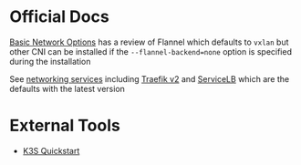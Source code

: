 # Official Docs

[Basic Network Options](https://docs.k3s.io/networking/basic-network-options) has a review of Flannel which defaults to `vxlan` but other CNI can be installed if the `--flannel-backend=none` option is specified during the installation 

See [networking services](https://docs.k3s.io/networking/networking-services) including [Traefik v2](https://docs.k3s.io/networking/networking-services#traefik-ingress-controller) and [ServiceLB](https://docs.k3s.io/networking/networking-services#service-load-balancer) which are the defaults with the latest version 

# External Tools
- [K3S Quickstart](https://docs.tigera.io/calico/latest/getting-started/kubernetes/k3s/quickstart)
